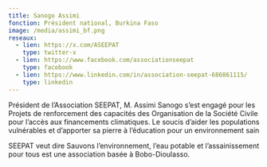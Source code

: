 ```yaml
---
title: Sanogo Assimi
fonction: Président national, Burkina Faso
image: /media/assimi_bf.png
reseaux:
  - lien: https://x.com/ASEEPAT
    type: twitter-x
  - lien: https://www.facebook.com/associationseepat
    type: facebook
  - lien: https://www.linkedin.com/in/association-seepat-686861115/
    type: linkedin
---
```

Président de l’Association SEEPAT, M. Assimi Sanogo s’est engagé pour les Projets de renforcement des capacités des Organisation de la Société Civile pour l’accès aux financements climatiques. Le soucis d’aider les populations vulnérables et d’apporter sa pierre à l’éducation pour un environnement sain


SEEPAT veut dire Sauvons l’environnement, l’eau potable et l’assainissement pour tous est une association basée à Bobo-Dioulasso.
